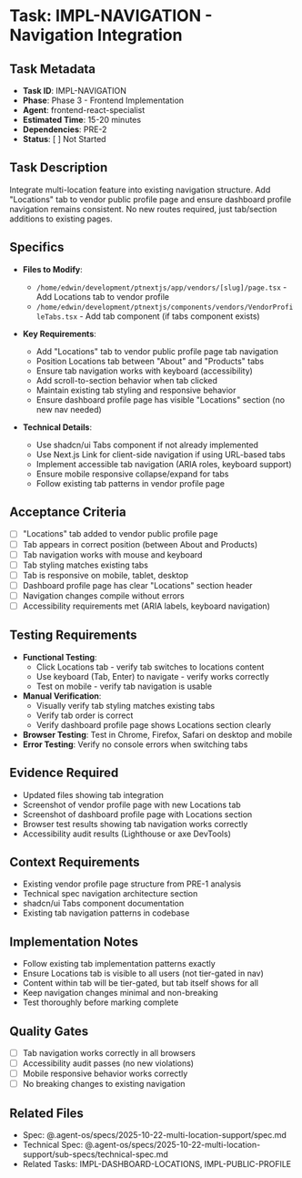 # Task: IMPL-NAVIGATION - Navigation Integration

## Task Metadata
- **Task ID**: IMPL-NAVIGATION
- **Phase**: Phase 3 - Frontend Implementation
- **Agent**: frontend-react-specialist
- **Estimated Time**: 15-20 minutes
- **Dependencies**: PRE-2
- **Status**: [ ] Not Started

## Task Description
Integrate multi-location feature into existing navigation structure. Add "Locations" tab to vendor public profile page and ensure dashboard profile navigation remains consistent. No new routes required, just tab/section additions to existing pages.

## Specifics
- **Files to Modify**:
  - `/home/edwin/development/ptnextjs/app/vendors/[slug]/page.tsx` - Add Locations tab to vendor profile
  - `/home/edwin/development/ptnextjs/components/vendors/VendorProfileTabs.tsx` - Add tab component (if tabs component exists)

- **Key Requirements**:
  - Add "Locations" tab to vendor public profile page tab navigation
  - Position Locations tab between "About" and "Products" tabs
  - Ensure tab navigation works with keyboard (accessibility)
  - Add scroll-to-section behavior when tab clicked
  - Maintain existing tab styling and responsive behavior
  - Ensure dashboard profile page has visible "Locations" section (no new nav needed)

- **Technical Details**:
  - Use shadcn/ui Tabs component if not already implemented
  - Use Next.js Link for client-side navigation if using URL-based tabs
  - Implement accessible tab navigation (ARIA roles, keyboard support)
  - Ensure mobile responsive collapse/expand for tabs
  - Follow existing tab patterns in vendor profile page

## Acceptance Criteria
- [ ] "Locations" tab added to vendor public profile page
- [ ] Tab appears in correct position (between About and Products)
- [ ] Tab navigation works with mouse and keyboard
- [ ] Tab styling matches existing tabs
- [ ] Tab is responsive on mobile, tablet, desktop
- [ ] Dashboard profile page has clear "Locations" section header
- [ ] Navigation changes compile without errors
- [ ] Accessibility requirements met (ARIA labels, keyboard navigation)

## Testing Requirements
- **Functional Testing**:
  - Click Locations tab - verify tab switches to locations content
  - Use keyboard (Tab, Enter) to navigate - verify works correctly
  - Test on mobile - verify tab navigation is usable
- **Manual Verification**:
  - Visually verify tab styling matches existing tabs
  - Verify tab order is correct
  - Verify dashboard profile page shows Locations section clearly
- **Browser Testing**: Test in Chrome, Firefox, Safari on desktop and mobile
- **Error Testing**: Verify no console errors when switching tabs

## Evidence Required
- Updated files showing tab integration
- Screenshot of vendor profile page with new Locations tab
- Screenshot of dashboard profile page with Locations section
- Browser test results showing tab navigation works correctly
- Accessibility audit results (Lighthouse or axe DevTools)

## Context Requirements
- Existing vendor profile page structure from PRE-1 analysis
- Technical spec navigation architecture section
- shadcn/ui Tabs component documentation
- Existing tab navigation patterns in codebase

## Implementation Notes
- Follow existing tab implementation patterns exactly
- Ensure Locations tab is visible to all users (not tier-gated in nav)
- Content within tab will be tier-gated, but tab itself shows for all
- Keep navigation changes minimal and non-breaking
- Test thoroughly before marking complete

## Quality Gates
- [ ] Tab navigation works correctly in all browsers
- [ ] Accessibility audit passes (no new violations)
- [ ] Mobile responsive behavior works correctly
- [ ] No breaking changes to existing navigation

## Related Files
- Spec: @.agent-os/specs/2025-10-22-multi-location-support/spec.md
- Technical Spec: @.agent-os/specs/2025-10-22-multi-location-support/sub-specs/technical-spec.md
- Related Tasks: IMPL-DASHBOARD-LOCATIONS, IMPL-PUBLIC-PROFILE
